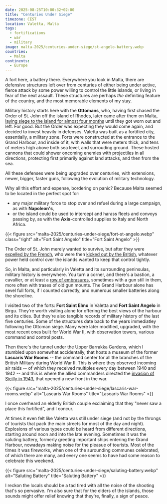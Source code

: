 ```yaml
---
date: 2025-08-25T10:00:32+02:00
title: "Centuries Under Siege"
timezone: CEST
location: Valetta, Malta
tags:
  - fortifications
  - war
  - military
image: malta-2025/centuries-under-siege/st-angelo-battery.webp
countries:
  - Malta
continents:
  - Europe
---
```


A fort here, a battery there. Everywhere you look in Malta, there are defensive structures left over from centuries of either being under active, fierce attack by some power willing to control the little islands, or living in fear of the next assault. These structures are perhaps *the* definiting feature of the country, and the most memorable elements of my stay.

<!--more-->

Military history starts here with the **Ottomans**, who, having first chased the Order of St. John off the island of Rhodes, later came after them on Malta, [laying siege to the island for almost four months](https://en.wikipedia.org/wiki/Great_Siege_of_Malta) until they got worn out and left. For good. But the Order was expecting they would come again, and decided to invest heavily in defenses. Valetta was built as a fortified city, essentially, a military zone. Forts were constructed at the entrance to the Grand Harbour, and inside of it, with walls that were meters thick, and tens of meters high above both sea level, and surrouding ground. These hosted cannons that could shower oncoming enemies with projectiles in all directions, protecting first primarily against land attacks, and then from the sea.

All these defenses were being upgraded over centuries, with extensions, newer, bigger, faster guns, following the evolution of military technology.

Why all this effort and expense, bordering on panic? Because Malta seemed to be located in the perfect spot for:

- any major military force to stop over and refuel during a large campaign, as with **Napoleon's**,
- or the island could be used to intercept and harass fleets and convoys passing by, as with the **Axis**-controlled supplies to Italy and North Africa. 

{{< figure src="malta-2025/centuries-under-siege/fort-st-angelo.webp" class="right" alt="Fort Saint Angelo" title="Fort Saint Angelo" >}}

The Order of St. John merely wanted to survive, but after they were [expelled by the French](https://en.wikipedia.org/wiki/French_invasion_of_Malta), who were then [kicked out by the British](https://en.wikipedia.org/wiki/Siege_of_Malta_(1798%E2%80%931800)), whatever power held control over the islands wanted to keep that control tightly.

So, in Malta, and particularly in Valetta and its surrounding peninsulas, military history is everywhere. You turn a corner, and there's a bastion, a cavallier, or at least a [row of embrasures](https://en.wikipedia.org/wiki/Embrasure), sometimes with a gun still in them, more often with trases of old gun mounts. The Grand Harbour alone has sevel full forts, if I counted correctly, and numerous smaller batteries along the shoreline.

I visited two of the forts: **Fort Saint Elmo** in Valetta and **Fort Saint Angelo** in Birgu. They're worth visiting alone for offering the best views of the harbour and its cities. But they're also tangible records of military history of the last five centuries. Some of the structures date back to the years immediatley following the Ottoman siege. Many were later modified, upgraded, with the most recent ones built for World War II, with observation towers, various command and control posts.

Then there's the tunnel under the Upper Barrakka Gardens, which I stumbled upon somewhat accidentally, that hosts a museum of the former **Lascaris War Rooms** -- the command center for all the branches of the British Military during World War II. This is where they observed incoming air raids -- of which they received multiples every day between 1940 and 1942 -- and this is where the allied commanders directed the [invasion of Sicilly in 1943](https://en.wikipedia.org/wiki/Allied_invasion_of_Sicily), that opened a new front in the war.

{{< figure src="malta-2025/centuries-under-siege/lascaris-war-rooms.webp" alt="Lascaris War Rooms" title="Lascaris War Rooms" >}}

I once overheard an elderly British couple exclaiming that they "never saw a place this fortified", and I concur.

At times it even felt like Valetta was still under siege (and not by the throngs of tourists that pack the main streets for most of the day and night). Explosions of various types could be heard from different directions, starting around noon and into the late evening. Sometimes it was the saluting battery, formerly greeting important ships entering the Grand Harbour, nowadays making noise for the pleasue of tourists. Most of the times it was fireworks, when one of the surounding communes celebrated, of which there are many, and every one seems to have had some reason to celebrate this weekend.

{{< figure src="malta-2025/centuries-under-siege/saluting-battery.webp" alt="Saluting Battery" title="Saluting Battery" >}}

I reckon the locals should be a tad tired with all the noise of the shooting that's so pervasive. I'm also sure that for the elders of the islands, those sounds might offer relief knowing that they're, finally, a sign of peace.
